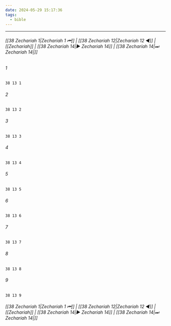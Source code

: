 ```yaml
---
date: 2024-05-29 15:17:36
tags:
  - bible
---
```

___

###### [[38 Zechariah 1|Zechariah 1 ⏮]] | [[38 Zechariah 12|Zechariah 12 ◀]] | [[Zechariah]] | [[38 Zechariah 14|▶ Zechariah 14]] | [[38 Zechariah 14|⏭ Zechariah 14|]]

###### 1
``` verse
38 13 1 
```
###### 2
``` verse
38 13 2 
```
###### 3
``` verse
38 13 3 
```
###### 4
``` verse
38 13 4 
```
###### 5
``` verse
38 13 5 
```
###### 6
``` verse
38 13 6 
```
###### 7
``` verse
38 13 7 
```
###### 8
``` verse
38 13 8 
```
###### 9
``` verse
38 13 9 
```

###### [[38 Zechariah 1|Zechariah 1 ⏮]] | [[38 Zechariah 12|Zechariah 12 ◀]] | [[Zechariah]] | [[38 Zechariah 14|▶ Zechariah 14]] | [[38 Zechariah 14|⏭ Zechariah 14|]]

